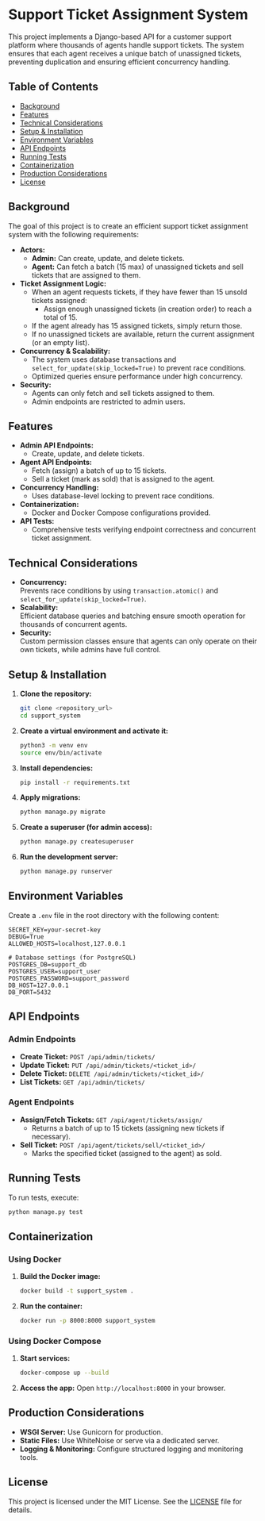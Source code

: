 # Support Ticket Assignment System

This project implements a Django-based API for a customer support platform where thousands of agents handle support tickets. The system ensures that each agent receives a unique batch of unassigned tickets, preventing duplication and ensuring efficient concurrency handling.

## Table of Contents
- [Background](#background)
- [Features](#features)
- [Technical Considerations](#technical-considerations)
- [Setup & Installation](#setup--installation)
- [Environment Variables](#environment-variables)
- [API Endpoints](#api-endpoints)
- [Running Tests](#running-tests)
- [Containerization](#containerization)
- [Production Considerations](#production-considerations)
- [License](#license)

## Background

The goal of this project is to create an efficient support ticket assignment system with the following requirements:

- **Actors:**  
  - **Admin:** Can create, update, and delete tickets.
  - **Agent:** Can fetch a batch (15 max) of unassigned tickets and sell tickets that are assigned to them.
- **Ticket Assignment Logic:**  
  - When an agent requests tickets, if they have fewer than 15 unsold tickets assigned:
    - Assign enough unassigned tickets (in creation order) to reach a total of 15.
  - If the agent already has 15 assigned tickets, simply return those.
  - If no unassigned tickets are available, return the current assignment (or an empty list).
- **Concurrency & Scalability:**  
  - The system uses database transactions and `select_for_update(skip_locked=True)` to prevent race conditions.
  - Optimized queries ensure performance under high concurrency.
- **Security:**  
  - Agents can only fetch and sell tickets assigned to them.
  - Admin endpoints are restricted to admin users.

## Features

- **Admin API Endpoints:**
  - Create, update, and delete tickets.
- **Agent API Endpoints:**
  - Fetch (assign) a batch of up to 15 tickets.
  - Sell a ticket (mark as sold) that is assigned to the agent.
- **Concurrency Handling:**
  - Uses database-level locking to prevent race conditions.
- **Containerization:**
  - Docker and Docker Compose configurations provided.
- **API Tests:**
  - Comprehensive tests verifying endpoint correctness and concurrent ticket assignment.

## Technical Considerations

- **Concurrency:**  
  Prevents race conditions by using `transaction.atomic()` and `select_for_update(skip_locked=True)`.
- **Scalability:**  
  Efficient database queries and batching ensure smooth operation for thousands of concurrent agents.
- **Security:**  
  Custom permission classes ensure that agents can only operate on their own tickets, while admins have full control.

## Setup & Installation

1. **Clone the repository:**
   ```bash
   git clone <repository_url>
   cd support_system
   ```
2. **Create a virtual environment and activate it:**
   ```bash
   python3 -m venv env
   source env/bin/activate
   ```
3. **Install dependencies:**
   ```bash
   pip install -r requirements.txt
   ```
4. **Apply migrations:**
   ```bash
   python manage.py migrate
   ```
5. **Create a superuser (for admin access):**
   ```bash
   python manage.py createsuperuser
   ```
6. **Run the development server:**
   ```bash
   python manage.py runserver
   ```

## Environment Variables

Create a `.env` file in the root directory with the following content:

```env
SECRET_KEY=your-secret-key
DEBUG=True
ALLOWED_HOSTS=localhost,127.0.0.1

# Database settings (for PostgreSQL)
POSTGRES_DB=support_db
POSTGRES_USER=support_user
POSTGRES_PASSWORD=support_password
DB_HOST=127.0.0.1
DB_PORT=5432
```

## API Endpoints

### Admin Endpoints
- **Create Ticket:** `POST /api/admin/tickets/`
- **Update Ticket:** `PUT /api/admin/tickets/<ticket_id>/`
- **Delete Ticket:** `DELETE /api/admin/tickets/<ticket_id>/`
- **List Tickets:** `GET /api/admin/tickets/`

### Agent Endpoints
- **Assign/Fetch Tickets:** `GET /api/agent/tickets/assign/`  
  - Returns a batch of up to 15 tickets (assigning new tickets if necessary).
- **Sell Ticket:** `POST /api/agent/tickets/sell/<ticket_id>/`  
  - Marks the specified ticket (assigned to the agent) as sold.

## Running Tests

To run tests, execute:
```bash
python manage.py test
```

## Containerization

### Using Docker
1. **Build the Docker image:**
   ```bash
   docker build -t support_system .
   ```
2. **Run the container:**
   ```bash
   docker run -p 8000:8000 support_system
   ```

### Using Docker Compose
1. **Start services:**
   ```bash
   docker-compose up --build
   ```
2. **Access the app:**
   Open `http://localhost:8000` in your browser.

## Production Considerations

- **WSGI Server:** Use Gunicorn for production.
- **Static Files:** Use WhiteNoise or serve via a dedicated server.
- **Logging & Monitoring:** Configure structured logging and monitoring tools.

## License

This project is licensed under the MIT License. See the [LICENSE](LICENSE) file for details.